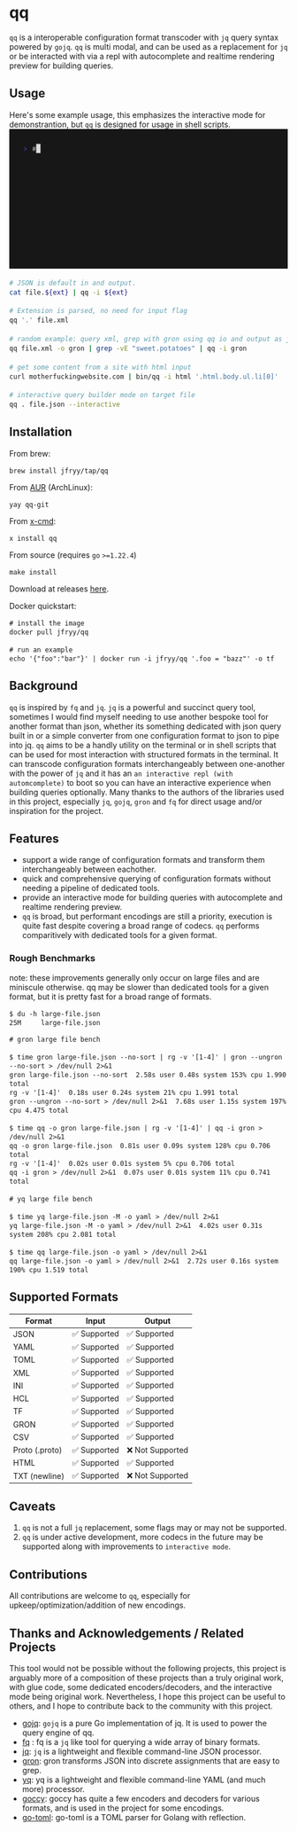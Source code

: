 # qq

`qq` is a interoperable configuration format transcoder with `jq` query syntax powered by `gojq`. `qq` is multi modal, and can be used as a replacement for `jq` or be interacted with via a repl with autocomplete and realtime rendering preview for building queries.

## Usage
Here's some example usage, this emphasizes the interactive mode for demonstrantion, but `qq` is designed for usage in shell scripts.
![Demo GIF](docs/demo.gif)



```sh
# JSON is default in and output.
cat file.${ext} | qq -i ${ext}

# Extension is parsed, no need for input flag
qq '.' file.xml

# random example: query xml, grep with gron using qq io and output as json
qq file.xml -o gron | grep -vE "sweet.potatoes" | qq -i gron

# get some content from a site with html input
curl motherfuckingwebsite.com | bin/qq -i html '.html.body.ul.li[0]'

# interactive query builder mode on target file
qq . file.json --interactive
```

## Installation
From brew:
```shell
brew install jfryy/tap/qq 
```

From [AUR](https://aur.archlinux.org/packages/qq-git) (ArchLinux):
```shell
yay qq-git
```

From [x-cmd](https://x-cmd.com/install/qq):
```shell
x install qq
```

From source (requires `go` `>=1.22.4`)
```shell
make install
```

Download at releases [here](https://github.com/JFryy/qq/releases).

Docker quickstart:

```shell
# install the image
docker pull jfryy/qq

# run an example
echo '{"foo":"bar"}' | docker run -i jfryy/qq '.foo = "bazz"' -o tf
```
## Background

`qq` is inspired by `fq` and `jq`. `jq` is a powerful and succinct query tool, sometimes I would find myself needing to use another bespoke tool for another format than json, whether its something dedicated with json query built in or a simple converter from one configuration format to json to pipe into jq. `qq` aims to be a handly utility on the terminal or in shell scripts that can be used for most interaction with structured formats in the terminal. It can transcode configuration formats interchangeably between one-another with the power of `jq` and it has an `an interactive repl (with automcomplete)` to boot so you can have an interactive experience when building queries optionally. Many thanks to the authors of the libraries used in this project, especially `jq`, `gojq`, `gron` and `fq` for direct usage and/or inspiration for the project.


## Features
* support a wide range of configuration formats and transform them interchangeably between eachother.
* quick and comprehensive querying of configuration formats without needing a pipeline of dedicated tools.
* provide an interactive mode for building queries with autocomplete and realtime rendering preview.
* `qq` is broad, but performant encodings are still a priority, execution is quite fast despite covering a broad range of codecs. `qq` performs comparitively with dedicated tools for a given format.

### Rough Benchmarks
note: these improvements generally only occur on large files and are miniscule otherwise. qq may be slower than dedicated tools for a given format, but it is pretty fast for a broad range of formats.

```shell
$ du -h large-file.json
25M     large-file.json
```

```shell
# gron large file bench

$ time gron large-file.json --no-sort | rg -v '[1-4]' | gron --ungron --no-sort > /dev/null 2>&1
gron large-file.json --no-sort  2.58s user 0.48s system 153% cpu 1.990 total
rg -v '[1-4]'  0.18s user 0.24s system 21% cpu 1.991 total
gron --ungron --no-sort > /dev/null 2>&1  7.68s user 1.15s system 197% cpu 4.475 total

$ time qq -o gron large-file.json | rg -v '[1-4]' | qq -i gron > /dev/null 2>&1
qq -o gron large-file.json  0.81s user 0.09s system 128% cpu 0.706 total
rg -v '[1-4]'  0.02s user 0.01s system 5% cpu 0.706 total
qq -i gron > /dev/null 2>&1  0.07s user 0.01s system 11% cpu 0.741 total

# yq large file bench

$ time yq large-file.json -M -o yaml > /dev/null 2>&1
yq large-file.json -M -o yaml > /dev/null 2>&1  4.02s user 0.31s system 208% cpu 2.081 total

$ time qq large-file.json -o yaml > /dev/null 2>&1
qq large-file.json -o yaml > /dev/null 2>&1  2.72s user 0.16s system 190% cpu 1.519 total
```

## Supported Formats
| Format      | Input          | Output         |
|-------------|----------------|----------------|
| JSON        | ✅ Supported   | ✅ Supported   |
| YAML        | ✅ Supported   | ✅ Supported   |
| TOML        | ✅ Supported   | ✅ Supported   |
| XML         | ✅ Supported   | ✅ Supported   |
| INI         | ✅ Supported   | ✅ Supported   |
| HCL         | ✅ Supported   | ✅ Supported   |
| TF          | ✅ Supported   | ✅ Supported   |
| GRON        | ✅ Supported   | ✅ Supported   |
| CSV         | ✅ Supported   | ✅ Supported |
| Proto (.proto)    | ✅ Supported | ❌ Not Supported |
| HTML        | ✅ Supported   | ✅ Supported |
| TXT (newline)| ✅ Supported   | ❌ Not Supported |


## Caveats
1. `qq` is not a full `jq` replacement, some flags may or may not be supported. 
3. `qq` is under active development, more codecs in the future may be supported along with improvements to `interactive mode`.


## Contributions
All contributions are welcome to `qq`, especially for upkeep/optimization/addition of new encodings.

## Thanks and Acknowledgements / Related Projects
This tool would not be possible without the following projects, this project is arguably more of a composition of these projects than a truly original work, with glue code, some dedicated encoders/decoders, and the interactive mode being original work.
Nevertheless, I hope this project can be useful to others, and I hope to contribute back to the community with this project.

* [gojq](https://github.com/itchyny/gojq): `gojq` is a pure Go implementation of jq. It is used to power the query engine of qq.
* [fq](https://github.com/wader/fq) : fq is a `jq` like tool for querying a wide array of binary formats.
* [jq](https://github.com/jqlang/jq): `jq` is a lightweight and flexible command-line JSON processor.
* [gron](https://github.com/tomnomnom/gron): gron transforms JSON into discrete assignments that are easy to grep.
* [yq](https://github.com/mikefarah/yq): yq is a lightweight and flexible command-line YAML (and much more) processor.
* [goccy](https://github.com/goccy/go-json): goccy has quite a few encoders and decoders for various formats, and is used in the project for some encodings.
* [go-toml](https://github.com/BurntSushi/toml): go-toml is a TOML parser for Golang with reflection.
